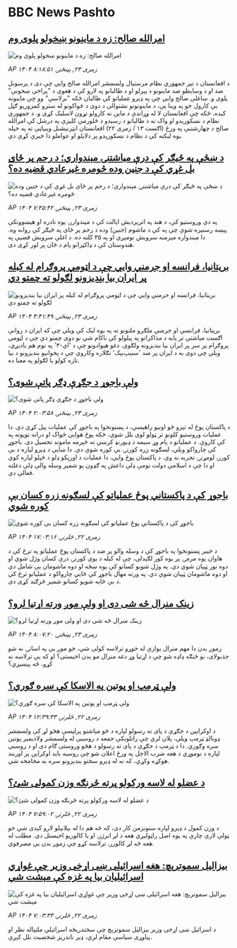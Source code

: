 # BBC News Pashto## [امرالله صالح: زه د ماینونو ښخولو پلوی وم](https://www.bbc.com/pashto/articles/cm21l92n1x5o?at_medium=RSS&at_campaign=rss?at_campaign=githubrss)![امرالله صالح: زه د ماینونو ښخولو پلوی وم](https://ichef.bbci.co.uk/ace/ws/240/cpsprodpb/900f/live/41b071d0-7898-11f0-a20f-3b86f375586a.jpg)_AP ۱۴۰۴ زمری ۲۳, پينځنۍ ۸:۱۸:۵۱_د افغانستان د تېر جمهوري نظام مرستیال ولسمشر امرالله صالح وايي چې دی د پرسونل ضد او د وسایطو ضد ماینونو د پېرلو او د طالبانو په لارو کې د هغوی د "پراخې ښخونې" پلوی و.
ښاغلی صالح وايي چې په ډېرو عملیاتو کې طالبان ځکه "برلاسي" وو چې ماینونه یې کارول خو په وینا یې، د ماینونونو نشتوالی د دوی د ځواکونو له سترو کمزوریو ګڼل کېده، ځکه چې افغانستان لا له وړاندې د ماین نه کارولو تړون لاسلیک کړی و.
د جمهوري نظام د نسکورېدو او واک ته د طالبانو د رسېدو د څلورمې کليزې په درشل کې امرالله صالح د چهارشنبې په ورځ (اګست ۱۳ / زمری ۲۲) افغانستان انټرنېشنل وېبپاڼې ته په خپله یوه لیکنه کې د نظام د نسکورېدو پر دلایلو او عواملو دا خبرې کړې دي.## [د ښځې په ځیګر کې درې میاشتنۍ مېندواري؛ د رحم پر ځای بل غړي کې د جنین وده څومره غیرعادي قضیه ده؟](https://www.bbc.com/pashto/articles/c0ql7xdx8xpo?at_medium=RSS&at_campaign=rss?at_campaign=githubrss)![د ښځې په ځیګر کې درې میاشتنۍ مېندواري؛ د رحم پر ځای بل غړي کې د جنین وده څومره غیرعادي قضیه ده؟](https://ichef.bbci.co.uk/ace/ws/240/cpsprodpb/7538/live/c3539730-78e3-11f0-a975-cb151ca452f4.jpg)_AP ۱۴۰۴ زمری ۲۳, پينځنۍ ۷:۴۵:۴۲_په دې وروستیو کې، د هند په اترپردیش ایالت کې د میندوارۍ یوه نادره او هیښوونکې پېښه رسنیزه شوې چې په کې د ماشوم (جنین) وده د رحم پر ځای په ځیګر کې روانه وه.
دا میندواره مېرمنه سرویش نومېږي او په ۳۵ کلنه ده.
د اغلې سرویش قضیې په هندوستان کې د ډاکټرانو پام د ځان پر لور کړی دی.## [بریتانیا، فرانسه او جرمني وايي چې د اټومي پروګرام له کبله پر ایران بیا بندیزونو لګولو ته چمتو دي](https://www.bbc.com/pashto/articles/cn84vrydd0mo?at_medium=RSS&at_campaign=rss?at_campaign=githubrss)![بریتانیا، فرانسه او جرمني وايي چې د اټومي پروګرام له کبله پر ایران بیا بندیزونو لګولو ته چمتو دي](https://ichef.bbci.co.uk/ace/ws/240/cpsprodpb/2435/live/bb2bc5a0-7820-11f0-a975-cb151ca452f4.jpg)_AP ۱۴۰۴ زمری ۲۳, پينځنۍ ۴:۴۱:۴۹_بریتانیا، فرانسې او جرمني ملګرو ملتونو ته په یوه لیک کې ویلي چې که ایران د روانې اګست میاشتې تر پایه د مذاکراتو په پیلولو کې ناکام شي نو دوی چمتو دي چې د اټومي پروګرام پر سر پر ایران بیا بندیزونه ولګوي.
دغو هېوادونو چې د 'اي-‌۳' په نوم هم یادېږي، ویلي چې دوی به د ایران پر ضد 'سنېپ‌بېک' تګلاره وکاروي چې د پخوانیو بندیزونو د بیا تازه کولو یا لګولو په معنا ده.‌## [ولې باجوړ د جګړې ډګر پاتې شوی؟](https://www.bbc.com/pashto/articles/c93d0r4rgdqo?at_medium=RSS&at_campaign=rss?at_campaign=githubrss)![ولې باجوړ د جګړې ډګر پاتې شوی؟](https://ichef.bbci.co.uk/ace/ws/240/cpsprodpb/d79e/live/279851a0-7861-11f0-8071-1788c7e8ae0e.jpg)_AP ۱۴۰۴ زمری ۲۳, پينځنۍ ۲:۰۳:۵۸_د پاکستان پوځ له تېرو څو اونیو راهیسي، د پښتونخوا په باجوړ کې عملیات پیل کړي دي. دا عملیات وروستیو کلونو تر ټولو لوی بلل شوي، ځکه پوځ هوايي ځواک او درانه توپونه په کې کاروي.
د عملیاتو د پام وړ سیمه د ډیورنډ کرښې ته څېرمه ماموند تحصیل دی. باجوړ کې چارواکو ویلي، لسګونه زره کورنۍ بې کوره شوې دي. دا ښايي د ډېرو لپاره د بې کورۍ لومړنۍ تجربه نه وي. د پاکستان پوځ وايي، دا عملیات د اورپکو ډلو  د ځپلو لپاره کوي او دا چې د اسلامي دولت نومې ډلې داعش په ګډون یو شمېر وسله والې ډلې دغلته فعالې دي.## [باجوړ کې د پاکستاني پوځ عملیاتو کې لسګونه زره کسان بې کوره شوي](https://www.bbc.com/pashto/articles/cpv0lwy7p0jo?at_medium=RSS&at_campaign=rss?at_campaign=githubrss)![باجوړ کې د پاکستاني پوځ عملیاتو کې لسګونه زره کسان بې کوره شوي](https://ichef.bbci.co.uk/ace/ws/240/cpsprodpb/1de5/live/0a762c20-7832-11f0-a20f-3b86f375586a.jpg)_AP ۱۴۰۴ زمری ۲۲, څلرنۍ ۱۷:۰۳:۱۶_د خیبر پښتونخوا په باجوړ کې د وسله والو پر ضد د پاکستان پوځ عملیاتو په ترڅ کې د هاوان یوه مرمۍ پر یوه کور لګېدلې، چې له کبله د یوې کورنۍ درې کسان وژل شوي او دوه نور ټپيان شوي دي. په وژل شویو کسانو کې یوه ښځه او دوه ماشومان یې شامل دي او دوه ماشومان ټپیان شوي دي. په ورته مهال باجوړ کې ځايي چارواکو د عملیاتو ترڅ کې د بې ځایه شویو کسانو شمېر څرګند کړی دی.## [ زینک منرال څه شی دی او ولې موږ ورته اړتیا لرو؟](https://www.bbc.com/pashto/articles/cy5ep73dqk0o?at_medium=RSS&at_campaign=rss?at_campaign=githubrss)![ زینک منرال څه شی دی او ولې موږ ورته اړتیا لرو؟](https://ichef.bbci.co.uk/ace/ws/240/cpsprodpb/bd66/live/8fd573e0-78e5-11f0-a975-cb151ca452f4.jpg)_AP ۱۴۰۴ زمری ۲۳, پينځنۍ ۸:۰۷:۲۰_زموږ بدن دا مهم منرال یوازې له خوړو ترلاسه کولی شي، خو موږ یې په اسانۍ نه شو جذبولای، نو څنګه ډاډه شو چې د اړتیا وړ دغه منرال مو بدن اخیستی؟ او که یې ترلاسه نه کړو، څه پېښیږي؟## [ولې ټرمپ او پوتین په الاسکا کې سره ګوري؟](https://www.bbc.com/pashto/articles/czerrp53l6eo?at_medium=RSS&at_campaign=rss?at_campaign=githubrss)![ولې ټرمپ او پوتین په الاسکا کې سره ګوري؟](https://ichef.bbci.co.uk/ace/ws/240/cpsprodpb/10b8/live/714a1320-7842-11f0-8071-1788c7e8ae0e.jpg)_AP ۱۴۰۴ زمری ۲۲, څلرنۍ ۱۲:۳۹:۳۳_د اوکرایین د جګړې د پای ته رسولو لپاره د څو میاشتو پرلپسې هڅو لړ کې ولسمشر ډونالډ ټرمپ ویلي، پلان لري چې راتلونکې جمعه د روسیې له ولسمشر ولادیمیر پوتین سره وګوري.
دا د ټرمپ د جګړې د پای ته رسولو د هڅو وروستی ګام دی او د روسیې لپاره د نوموړي د هغه ضرب الاجل په ورځ اعلان شو چې روسیه باید اوکراین پر اوربند هوکړه وکړي، که نه له ډېرو سختو بندیزونو سره به مخامخه شي.## [د عضلو له لاسه ورکولو پرته څرنګه وزن کمولی شئ؟](https://www.bbc.com/pashto/articles/c75445kd496o?at_medium=RSS&at_campaign=rss?at_campaign=githubrss)![د عضلو له لاسه ورکولو پرته څرنګه وزن کمولی شئ؟](https://ichef.bbci.co.uk/ace/ws/240/cpsprodpb/23ed/live/3d94d6e0-781b-11f0-8071-1788c7e8ae0e.jpg)_AP ۱۴۰۴ زمری ۲۲, څلرنۍ ۷:۵۹:۰۲_د وزن کمول د ډېرو لپاره ستونزمن کار دی، که څه هم دا له بېلابېلو لارو کېدی شي خو ټولې لارې چارې په يوه اصل راټولېږي هغه د لږ انرژۍ او یا کالوریو اخيستل دي. مطلب له هغه څه لږ کالورۍ ترلاسه کړو چې زموږ بدن يې مصرفوي.## [بیزالیل سموترېچ: هغه اسرائیلی ښی اړخی وزیر چې غواړي اسرائیلیان بیا په غزه کې مېشت شي](https://www.bbc.com/pashto/articles/cvg096dvgnyo?at_medium=RSS&at_campaign=rss?at_campaign=githubrss)![بیزالیل سموترېچ: هغه اسرائیلی ښی اړخی وزیر چې غواړي اسرائیلیان بیا په غزه کې مېشت شي](https://ichef.bbci.co.uk/ace/ws/240/cpsprodpb/f548/live/b9368560-775c-11f0-a975-cb151ca452f4.jpg)_AP ۱۴۰۴ زمری ۲۲, څلرنۍ ۷:۰۳:۳۳_د اسرائیل ښی اړخی وزیر بیزالیل سموترېچ چې سختدریځه اسرائیلي ملتپاله نظر او پیاوړی سیاسي مقام لري، ډېر ناندریز شخصیت بلل کېږي.